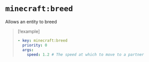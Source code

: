 # `minecraft:breed`

Allows an entity to breed

> [!example]
> ```yaml
> - key: minecraft:breed
>   priority: 0
>   args:
>     speed: 1.2 # The speed at which to move to a partner
> ```
